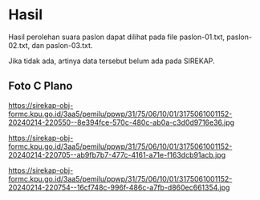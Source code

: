 # Hasil

Hasil perolehan suara paslon dapat dilihat pada file paslon-01.txt, paslon-02.txt, dan paslon-03.txt.

Jika tidak ada, artinya data tersebut belum ada pada SIREKAP.

## Foto C Plano

https://sirekap-obj-formc.kpu.go.id/3aa5/pemilu/ppwp/31/75/06/10/01/3175061001152-20240214-220550--8e394fce-570c-480c-ab0a-c3d0d9716e36.jpg

https://sirekap-obj-formc.kpu.go.id/3aa5/pemilu/ppwp/31/75/06/10/01/3175061001152-20240214-220705--ab9fb7b7-477c-4161-a71e-f163dcb91acb.jpg

https://sirekap-obj-formc.kpu.go.id/3aa5/pemilu/ppwp/31/75/06/10/01/3175061001152-20240214-220754--16cf748c-996f-486c-a7fb-d860ec661354.jpg
